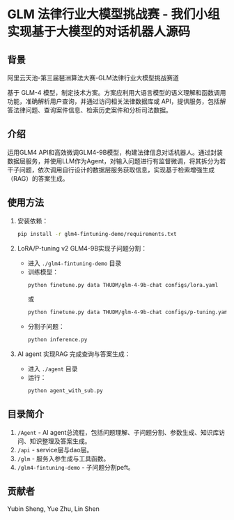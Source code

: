 # GLM 法律行业大模型挑战赛 - 我们小组实现基于大模型的对话机器人源码

## 背景
阿里云天池-第三届琶洲算法大赛-GLM法律行业大模型挑战赛道

基于 GLM-4 模型，制定技术方案。方案应利用大语言模型的语义理解和函数调用功能，准确解析用户查询，并通过访问相关法律数据库或 API，提供服务，包括解答法律问题、查询案件信息、检索历史案件和分析司法数据。

## 介绍

运用GLM4 API和高效微调GLM4-9B模型，构建法律信息对话机器人。通过封装数据层服务，并使用LLM作为Agent，对输入问题进行有监督微调，将其拆分为若干子问题，依次调用自行设计的数据层服务获取信息，实现基于检索增强生成（RAG）的答案生成。

## 使用方法

1. 安装依赖：
    ```bash
    pip install -r glm4-fintuning-demo/requirements.txt
    ```

2. LoRA/P-tuning v2 GLM4-9B实现子问题分割：
    - 进入 `./glm4-fintuning-demo` 目录
    - 训练模型：
        ```bash
        python finetune.py data THUDM/glm-4-9b-chat configs/lora.yaml
        ```
        或
        ```bash
        python finetune.py data THUDM/glm-4-9b-chat configs/p-tuning.yaml
        ```
    - 分割子问题：
        ```bash
        python inference.py
        ```

3. AI agent 实现RAG 完成查询与答案生成：
    - 进入 `./agent` 目录
    - 运行：
        ```bash
        python agent_with_sub.py
        ```

## 目录简介

1. `/Agent` - AI agent总流程，包括问题理解、子问题分割、参数生成、知识库访问、知识整理及答案生成。
2. `/api` - service层与dao层。
3. `/glm` - 服务入参生成与工具函数。
4. `/glm4-fintuning-demo` - 子问题分割peft。

## 贡献者

Yubin Sheng, Yue Zhu, Lin Shen
